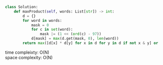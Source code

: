 ```python
class Solution:
    def maxProduct(self, words: List[str]) -> int:
        d = {}
        for word in words:
            mask = 0
            for c in set(word):
                mask |= (1 << (ord(c) - 97))
            d[mask] = max(d.get(mask, 0), len(word))
        return max([d[x] * d[y] for x in d for y in d if not x & y] or [0])
```

time compleixty: O(N)           
space complexity: O(N)